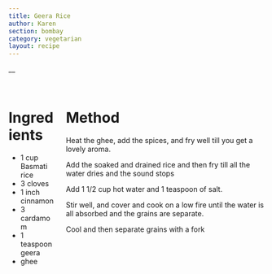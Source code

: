 ```yaml
---
title: Geera Rice
author: Karen
section: bombay
category: vegetarian
layout: recipe
---
```

__

<br>
<div class='columns'> <div class='column is-one-third p-3' markdown='1'>

# Ingredients

* 1 cup Basmati rice
* 3 cloves
* 1 inch cinnamon
* 3 cardamom
* 1 teaspoon geera
* ghee




</div> <div class='column is-two-thirds p-3' markdown='1'>

# Method

Heat the ghee, add the spices, and fry well till you get a lovely aroma.

Add the soaked and drained rice and then fry till all the water dries and the sound stops

Add 1 1/2 cup hot water and 1 teaspoon of salt.

Stir well, and cover and cook on a low fire until the water is all absorbed and the grains are separate.

Cool and then separate grains with a fork



</div> </div>